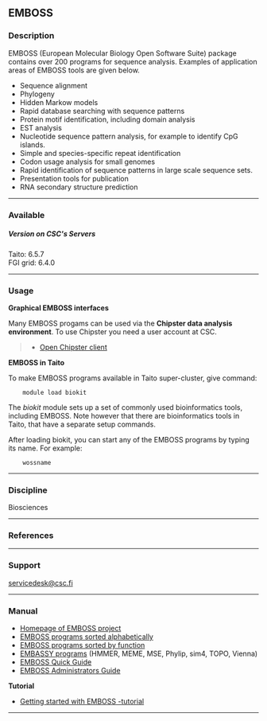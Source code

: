 ## EMBOSS

### Description

EMBOSS (European Molecular Biology Open Software Suite) package contains over 200 programs for sequence analysis. Examples of application areas of EMBOSS tools are given below.

*   Sequence alignment
*   Phylogeny
*   Hidden Markow models
*   Rapid database searching with sequence patterns
*   Protein motif identification, including domain analysis
*   EST analysis
*   Nucleotide sequence pattern analysis, for example to identify CpG islands.
*   Simple and species-specific repeat identification
*   Codon usage analysis for small genomes
*   Rapid identification of sequence patterns in large scale sequence sets.
*   Presentation tools for publication
*   RNA secondary structure prediction

* * *

### Available

##### Version on CSC's Servers

Taito: 6.5.7  
FGI grid: 6.4.0

* * *

### Usage

**Graphical EMBOSS interfaces**

Many EMBOSS progams can be used via the **Chipster data analysis environment**. To use Chipster you need a user account at CSC.

> *   [Open Chipster client](http://chipster.csc.fi)

**EMBOSS in Taito**

To make EMBOSS programs available in Taito super-cluster, give command:

        module load biokit 

The _biokit_ module sets up a set of commonly used bioinformatics tools, including EMBOSS. Note however that there are bioinformatics tools in Taito, that have a separate setup commands.

After loading biokit, you can start any of the EMBOSS programs by typing its name. For example:

        wossname

* * *

### Discipline

Biosciences  

* * *

### References

* * *

### Support

servicedesk@csc.fi

* * *

### Manual

*   [Homepage of EMBOSS project](http://emboss.open-bio.org/)
*   [EMBOSS programs sorted alphabetically](https://extras.csc.fi/emboss/doc/programs/html/index.html)
*   [EMBOSS programs sorted by function](https://extras.csc.fi/emboss/doc/programs/html/groups.html)
*   [EMBASSY programs](https://extras.csc.fi/emboss/doc/embassy/index.html) (HMMER, MEME, MSE, Phylip, sim4, TOPO, Vienna)
*   [EMBOSS Quick Guide](https://extras.csc.fi/emboss/emboss_qg.pdf)
*   [EMBOSS Administrators Guide](https://extras.csc.fi/emboss/emboss_admin.pdf)

**Tutorial**

*   [Getting started with EMBOSS -tutorial](http://emboss.sourceforge.net/docs/emboss_tutorial/emboss_tutorial.html)

* * *